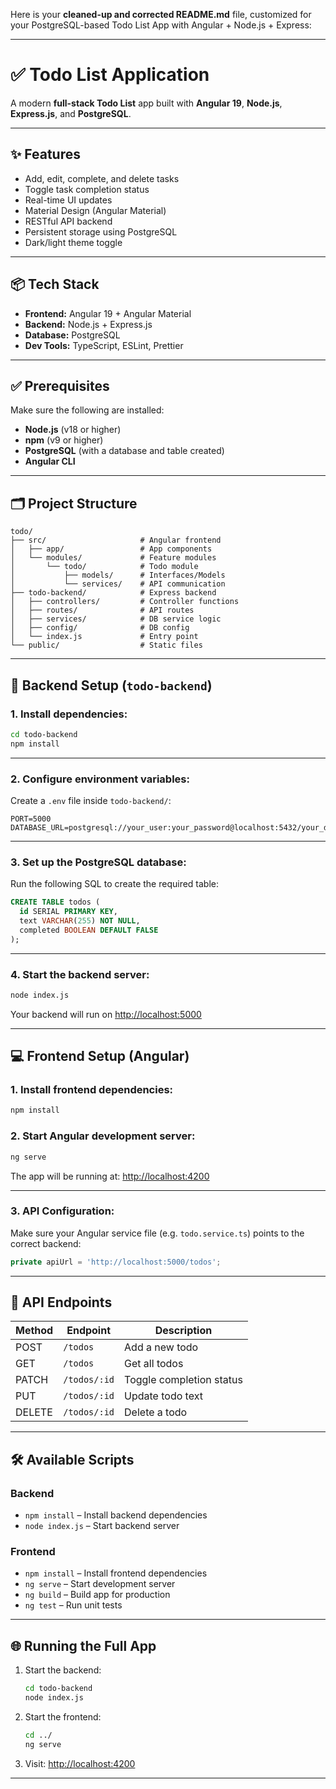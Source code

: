 Here is your **cleaned-up and corrected README.md** file, customized for your PostgreSQL-based Todo List App with Angular + Node.js + Express:

---

# ✅ Todo List Application

A modern **full-stack Todo List** app built with **Angular 19**, **Node.js**, **Express.js**, and **PostgreSQL**.

---

## ✨ Features

* Add, edit, complete, and delete tasks
* Toggle task completion status
* Real-time UI updates
* Material Design (Angular Material)
* RESTful API backend
* Persistent storage using PostgreSQL
* Dark/light theme toggle

---

## 📦 Tech Stack

* **Frontend:** Angular 19 + Angular Material
* **Backend:** Node.js + Express.js
* **Database:** PostgreSQL
* **Dev Tools:** TypeScript, ESLint, Prettier

---

## ✅ Prerequisites

Make sure the following are installed:

* **Node.js** (v18 or higher)
* **npm** (v9 or higher)
* **PostgreSQL** (with a database and table created)
* **Angular CLI**

---

## 🗂️ Project Structure

```
todo/
├── src/                     # Angular frontend
│   ├── app/                 # App components
│   └── modules/             # Feature modules
│       └── todo/            # Todo module
│           ├── models/      # Interfaces/Models
│           └── services/    # API communication
├── todo-backend/            # Express backend
│   ├── controllers/         # Controller functions
│   ├── routes/              # API routes
│   ├── services/            # DB service logic
│   ├── config/              # DB config
│   └── index.js             # Entry point
└── public/                  # Static files
```

---

## 🚀 Backend Setup (`todo-backend`)

### 1. Install dependencies:

```bash
cd todo-backend
npm install
```

---

### 2. Configure environment variables:

Create a `.env` file inside `todo-backend/`:

```
PORT=5000
DATABASE_URL=postgresql://your_user:your_password@localhost:5432/your_db_name
```

---

### 3. Set up the PostgreSQL database:

Run the following SQL to create the required table:

```sql
CREATE TABLE todos (
  id SERIAL PRIMARY KEY,
  text VARCHAR(255) NOT NULL,
  completed BOOLEAN DEFAULT FALSE
);
```

---

### 4. Start the backend server:

```bash
node index.js
```

Your backend will run on [http://localhost:5000](http://localhost:5000)

---

## 💻 Frontend Setup (Angular)

### 1. Install frontend dependencies:

```bash
npm install
```

### 2. Start Angular development server:

```bash
ng serve
```

The app will be running at: [http://localhost:4200](http://localhost:4200)

---

### 3. API Configuration:

Make sure your Angular service file (e.g. `todo.service.ts`) points to the correct backend:

```ts
private apiUrl = 'http://localhost:5000/todos';
```

---

## 🧪 API Endpoints

| Method | Endpoint     | Description              |
| ------ | ------------ | ------------------------ |
| POST   | `/todos`     | Add a new todo           |
| GET    | `/todos`     | Get all todos            |
| PATCH  | `/todos/:id` | Toggle completion status |
| PUT    | `/todos/:id` | Update todo text         |
| DELETE | `/todos/:id` | Delete a todo            |

---

## 🛠 Available Scripts

### Backend

* `npm install` – Install backend dependencies
* `node index.js` – Start backend server

### Frontend

* `npm install` – Install frontend dependencies
* `ng serve` – Start development server
* `ng build` – Build app for production
* `ng test` – Run unit tests

---

## 🌐 Running the Full App

1. Start the backend:

   ```bash
   cd todo-backend
   node index.js
   ```

2. Start the frontend:

   ```bash
   cd ../
   ng serve
   ```

3. Visit: [http://localhost:4200](http://localhost:4200)

---




